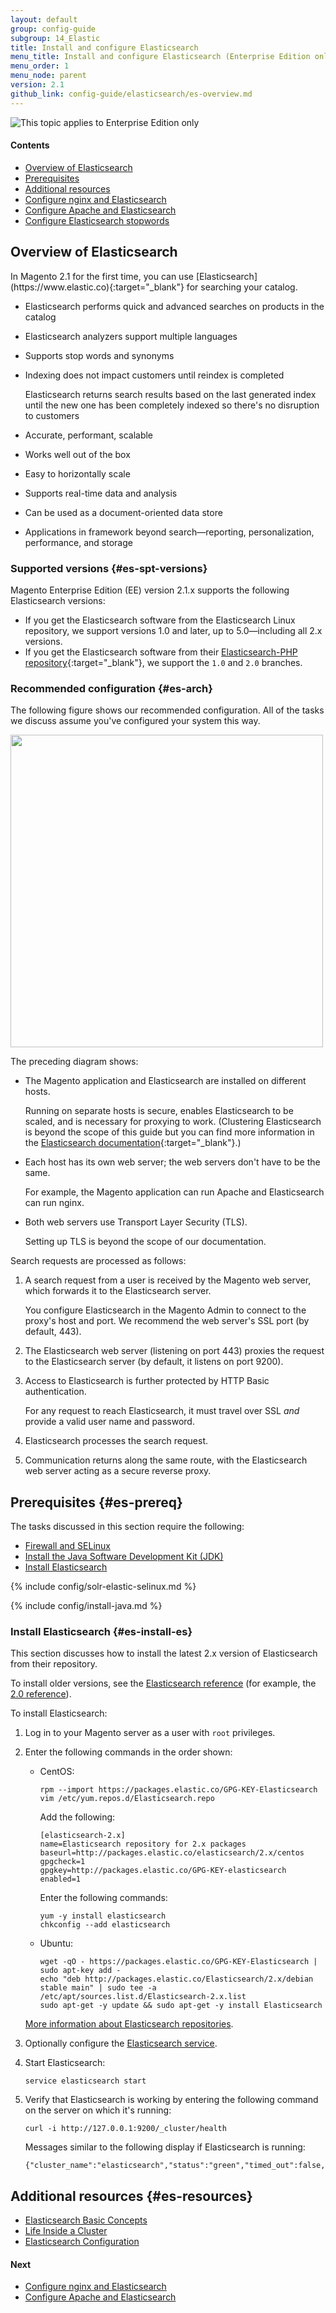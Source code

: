 ```yaml
---
layout: default
group: config-guide
subgroup: 14_Elastic
title: Install and configure Elasticsearch
menu_title: Install and configure Elasticsearch (Enterprise Edition only)
menu_order: 1
menu_node: parent
version: 2.1
github_link: config-guide/elasticsearch/es-overview.md
---
```


<img src="{{ site.baseurl }}common/images/ee-only_large.png" alt="This topic applies to Enterprise Edition only">


#### Contents

*	<a href="#overview">Overview of Elasticsearch</a>
*	<a href="#es-prereq">Prerequisites</a>
*	<a href="#es-resources">Additional resources</a>
*	[Configure nginx and Elasticsearch]({{page.baseurl}}config-guide/elasticsearch/es-config-nginx.html)
*	[Configure Apache and Elasticsearch]({{page.baseurl}}config-guide/elasticsearch/es-config-apache.html)
*	[Configure Elasticsearch stopwords]({{page.baseurl}}config-guide/elasticsearch/es-config-stopwords.html)

<h2 id="overview">Overview of Elasticsearch</h2>
In Magento 2.1 for the first time, you can use [Elasticsearch](https://www.elastic.co){:target="_blank"} for searching your catalog.

*	Elasticsearch performs quick and advanced searches on products in the catalog
*	Elasticsearch analyzers support multiple languages
*	Supports stop words and synonyms
*	Indexing does not impact customers until reindex is completed

	Elasticsearch returns search results based on the last generated index until the new one has been completely indexed so there's no disruption to customers

*	Accurate, performant, scalable
*	Works well out of the box 
*	Easy to horizontally scale
*	Supports real-time data and analysis
*	Can be used as a document-oriented data store
*	Applications in framework beyond search&mdash;reporting, personalization, performance, and storage

### Supported versions {#es-spt-versions}
Magento Enterprise Edition (EE) version 2.1.x supports the following Elasticsearch versions:

*	If you get the Elasticsearch software from the Elasticsearch Linux repository, we support versions 1.0 and later, up to 5.0&mdash;including all 2.x versions.
*	If you get the Elasticsearch software from their [Elasticsearch-PHP repository](https://github.com/elastic/elasticsearch-php){:target="_blank"}, we support the `1.0` and `2.0` branches.

### Recommended configuration {#es-arch}
The following figure shows our recommended configuration. All of the tasks we discuss assume you've configured your system this way.

<img src="{{ site.baseurl }}common/images/elastic_config.png" width="500px">

The preceding diagram shows:

*	The Magento application and Elasticsearch are installed on different hosts.

	Running on separate hosts is secure, enables Elasticsearch to be scaled, and is necessary for proxying to work. (Clustering Elasticsearch is beyond the scope of this guide but you can find more information in the [Elasticsearch documentation](https://www.elastic.co/guide/en/elasticsearch/guide/current/distributed-cluster.html){:target="_blank"}.)
*	Each host has its own web server; the web servers don't have to be the same.

	For example, the Magento application can run Apache and Elasticsearch can run nginx.
*	Both web servers use Transport Layer Security (TLS).

	Setting up TLS is beyond the scope of our documentation.

Search requests are processed as follows:

1.	A search request from a user is received by the Magento web server, which forwards it to the Elasticsearch server.

	You configure Elasticsearch in the Magento Admin to connect to the proxy's host and port. We recommend the web server's SSL port (by default, 443).
2.	The Elasticsearch web server (listening on port 443) proxies the request to the Elasticsearch server (by default, it listens on port 9200).
3.	Access to Elasticsearch is further protected by HTTP Basic authentication.

	For any request to reach Elasticsearch, it must travel over SSL *and* provide a valid user name and password.
4.	Elasticsearch processes the search request.
5.	Communication returns along the same route, with the Elasticsearch web server acting as a secure reverse proxy.

## Prerequisites {#es-prereq}
The tasks discussed in this section require the following:

*	[Firewall and SELinux](#firewall-selinux)
*	<a href="#prereq-java">Install the Java Software Development Kit (JDK)</a>
*	[Install Elasticsearch](#es-install-es)

{% include config/solr-elastic-selinux.md %}

{% include config/install-java.md %}

### Install Elasticsearch {#es-install-es}
This section discusses how to install the latest 2.x version of Elasticsearch from their repository. 

To install older versions, see the <a href="https://www.elastic.co/guide/en/Elasticsearch/reference/index.html" target="_blank">Elasticsearch reference</a> (for example, the <a href="https://www.elastic.co/guide/en/Elasticsearch/reference/2.0/setup.html" target="_blank">2.0 reference</a>).

To install Elasticsearch:

1.	Log in to your Magento server as a user with `root` privileges.
2.	Enter the following commands in the order shown:

	*	CentOS:

			rpm --import https://packages.elastic.co/GPG-KEY-Elasticsearch
			vim /etc/yum.repos.d/Elasticsearch.repo

		Add the following:

			[elasticsearch-2.x]
			name=Elasticsearch repository for 2.x packages
			baseurl=http://packages.elastic.co/elasticsearch/2.x/centos
			gpgcheck=1
			gpgkey=http://packages.elastic.co/GPG-KEY-elasticsearch
			enabled=1

		Enter the following commands:

			yum -y install elasticsearch
			chkconfig --add elasticsearch

	*	Ubuntu:

			wget -qO - https://packages.elastic.co/GPG-KEY-Elasticsearch | sudo apt-key add -
			echo "deb http://packages.elastic.co/Elasticsearch/2.x/debian stable main" | sudo tee -a /etc/apt/sources.list.d/Elasticsearch-2.x.list
			sudo apt-get -y update && sudo apt-get -y install Elasticsearch

	<a href="https://www.elastic.co/guide/en/elasticsearch/reference/2.1/setup-repositories.html" target="_blank">More information about Elasticsearch repositories</a>.
3.	Optionally configure the <a href="https://www.elastic.co/guide/en/elasticsearch/reference/2.x/setup-service.html" target="_blank">Elasticsearch service</a>.
4.	Start Elasticsearch:

		service elasticsearch start
5.	Verify that Elasticsearch is working by entering the following command on the server on which it's running:

		curl -i http://127.0.0.1:9200/_cluster/health

	Messages similar to the following display if Elasticsearch is running:

		{"cluster_name":"elasticsearch","status":"green","timed_out":false,"number_of_nodes":1,"number_of_data_nodes":1,"active_primary_shards":0,"active_shards":0,"relocating_shards":0,"initializing_shards":0,"unassigned_shards":0,"delayed_unassigned_shards":0,"number_of_pending_tasks":0,"number_of_in_flight_fetch":0,"task_max_waiting_in_queue_millis":0,"active_shards_percent_as_number":100.0}

## Additional resources {#es-resources}
*	<a href="https://www.elastic.co/guide/en/elasticsearch/reference/current/_basic_concepts.html" target="_blank">Elasticsearch Basic Concepts</a>
*	<a href="https://www.elastic.co/guide/en/elasticsearch/guide/current/distributed-cluster.html" target="_blank">Life Inside a Cluster</a>
*	<a href="https://www.elastic.co/guide/en/elasticsearch/reference/current/setup-configuration.html" target="_blank">Elasticsearch Configuration</a>

#### Next

*	[Configure nginx and Elasticsearch]({{page.baseurl}}config-guide/elasticsearch/es-config-nginx.html)
*	[Configure Apache and Elasticsearch]({{page.baseurl}}config-guide/elasticsearch/es-config-apache.html)
